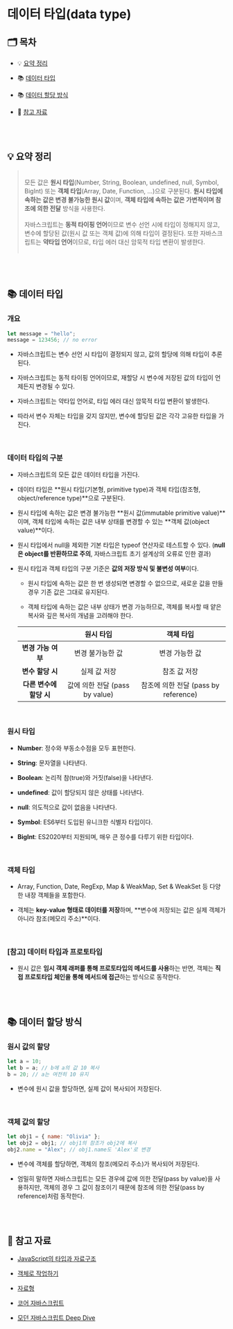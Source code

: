 # 데이터 타입(data type)

## 🗂️ 목차

- 💡 [요약 정리](#-요약-정리)

- 📚 [데이터 타입](#-데이터-타입)

- 📚 [데이터 할당 방식](#-데이터-할당-방식)

- 📎 [참고 자료](#-참고-자료)

<br /><br />

## 💡 요약 정리

> <br />모든 값은 **원시 타입**(Number, String, Boolean, undefined, null, Symbol, BigInt) 또는 **객체 타입**(Array, Date, Function, …)으로 구분된다. **원시 타입에 속하는 값은 변경 불가능한 원시 값**이며, **객체 타입에 속하는 값은 가변적이며 참조에 의한 전달** 방식을 사용한다.
> <br /><br />
> 자바스크립트는 **동적 타이핑 언어**이므로 변수 선언 시에 타입이 정해지지 않고, 변수에 할당된 값(원시 값 또는 객체 값)에 의해 타입이 결정된다. 또한 자바스크립트는 **약타입 언어**이므로, 타입 에러 대신 암묵적 타입 변환이 발생한다.<br /><br />

<br /><br />

## 📚 데이터 타입

### 개요

```javascript
let message = "hello";
message = 123456; // no error
```

- 자바스크립트는 변수 선언 시 타입이 결정되지 않고, 값의 할당에 의해 타입이 추론된다.

- 자바스크립트는 동적 타이핑 언어이므로, 재할당 시 변수에 저장된 값의 타입이 언제든지 변경될 수 있다.

- 자바스크립트는 약타입 언어로, 타입 에러 대신 암묵적 타입 변환이 발생한다.

- 따라서 변수 자체는 타입을 갖지 않지만, 변수에 할당된 값은 각각 고유한 타입을 가진다.

<br />

### 데이터 타입의 구분

- 자바스크립트의 모든 값은 데이터 타입을 가진다.

- 데이터 타입은 **원시 타입(기본형, primitive type)과 객체 타입(참조형, object/reference type)**으로 구분된다.

- 원시 타입에 속하는 값은 변경 불가능한 **원시 값(immutable primitive value)**이며, 객체 타입에 속하는 값은 내부 상태를 변경할 수 있는 **객체 값(object value)**이다.

- 원시 타입에서 null을 제외한 기본 타입은 typeof 연산자로 테스트할 수 있다. (**null은 object를 반환하므로 주의**, 자바스크립트 초기 설계상의 오류로 인한 결과)

- 원시 타입과 객체 타입의 구분 기준은 **값의 저장 방식 및 불변성 여부**이다.

  - 원시 타입에 속하는 값은 한 번 생성되면 변경할 수 없으므로, 새로운 값을 만들 경우 기존 값은 그대로 유지된다.

  - 객체 타입에 속하는 값은 내부 상태가 변경 가능하므로, 객체를 복사할 때 얕은 복사와 깊은 복사의 개념을 고려해야 한다.

  |                         |           원시 타입            |              객체 타입               |
  | :---------------------: | :----------------------------: | :----------------------------------: |
  |   **변경 가능 여부**    |        변경 불가능한 값        |            변경 가능한 값            |
  |    **변수 할당 시**     |          실제 값 저장          |             참조 값 저장             |
  | **다른 변수에 할당 시** | 값에 의한 전달 (pass by value) | 참조에 의한 전달 (pass by reference) |

<br />

### 원시 타입

- **Number**: 정수와 부동소수점을 모두 표현한다.

- **String**: 문자열을 나타낸다.

- **Boolean**: 논리적 참(true)와 거짓(false)을 나타낸다.

- **undefined**: 값이 할당되지 않은 상태를 나타낸다.

- **null**: 의도적으로 값이 없음을 나타낸다.

- **Symbol**: ES6부터 도입된 유니크한 식별자 타입이다.

- **BigInt**: ES2020부터 지원되며, 매우 큰 정수를 다루기 위한 타입이다.

<br />

### 객체 타입

- Array, Function, Date, RegExp, Map & WeakMap, Set & WeakSet 등 다양한 내장 객체들을 포함한다.

- 객체는 **key-value 형태로 데이터를 저장**하며, **변수에 저장되는 값은 실제 객체가 아니라 참조(메모리 주소)**이다.

<br />

### [참고] 데이터 타입과 프로토타입

- 원시 값은 **임시 객체 래퍼를 통해 프로토타입의 메서드를 사용**하는 반면, 객체는 **직접 프로토타입 체인을 통해 메서드에 접근**하는 방식으로 동작한다.

<br /><br />

## 📚 데이터 할당 방식

### 원시 값의 할당

```javascript
let a = 10;
let b = a; // b에 a의 값 10 복사
b = 20; // a는 여전히 10 유지
```

- 변수에 원시 값을 할당하면, 실제 값이 복사되어 저장된다.

<br />

### 객체 값의 할당

```javascript
let obj1 = { name: "Olivia" };
let obj2 = obj1; // obj1의 참조가 obj2에 복사
obj2.name = "Alex"; // obj1.name도 'Alex'로 변경
```

- 변수에 객체를 할당하면, 객체의 참조(메모리 주소)가 복사되어 저장된다.

- 엄밀히 말하면 자바스크립트는 모든 경우에 값에 의한 전달(pass by value)을 사용하지만, 객체의 경우 그 값이 참조이기 때문에 참조에 의한 전달(pass by reference)처럼 동작한다.

<br /><br />

## 📎 참고 자료

- [JavaScript의 타입과 자료구조](https://developer.mozilla.org/ko/docs/Web/JavaScript/Data_structures)

- [객체로 작업하기](https://developer.mozilla.org/ko/docs/Web/JavaScript/Guide/Working_with_objects)

- [자료형](https://ko.javascript.info/types)

- [코어 자바스크립트](https://product.kyobobook.co.kr/detail/S000001766397)

- [모던 자바스크립트 Deep Dive](https://product.kyobobook.co.kr/detail/S000001766445)
